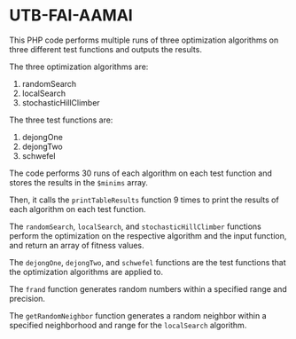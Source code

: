 # UTB-FAI-AAMAI
This PHP code performs multiple runs of three optimization algorithms on three different test functions and outputs the results.

The three optimization algorithms are:
1. randomSearch
2. localSearch
3. stochasticHillClimber

The three test functions are:
1. dejongOne
2. dejongTwo
3. schwefel

The code performs 30 runs of each algorithm on each test function and stores the results in the `$minims` array.

Then, it calls the `printTableResults` function 9 times to print the results of each algorithm on each test function.

The `randomSearch`, `localSearch`, and `stochasticHillClimber` functions perform the optimization on the respective algorithm and the input function, and return an array of fitness values.

The `dejongOne`, `dejongTwo`, and `schwefel` functions are the test functions that the optimization algorithms are applied to.

The `frand` function generates random numbers within a specified range and precision.

The `getRandomNeighbor` function generates a random neighbor within a specified neighborhood and range for the `localSearch` algorithm.
